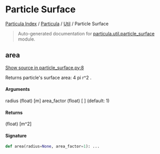 # Particle Surface

[Particula Index](../../README.md#particula-index) / [Particula](../index.md#particula) / [Util](./index.md#util) / Particle Surface

> Auto-generated documentation for [particula.util.particle_surface](https://github.com/uncscode/particula/blob/main/particula/util/particle_surface.py) module.

## area

[Show source in particle_surface.py:8](https://github.com/uncscode/particula/blob/main/particula/util/particle_surface.py#L8)

Returns particle's surface area: 4 pi r^2 .

#### Arguments

radius       (float) [m]
area_factor  (float) [ ]      (default: 1)

#### Returns

(float) [m^2]

#### Signature

```python
def area(radius=None, area_factor=1): ...
```
